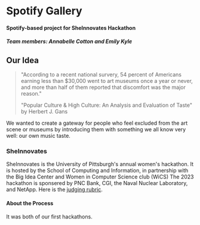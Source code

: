 # Spotify Gallery
#### Spotify-based project for SheInnovates Hackathon

##### Team members: Annabelle Cotton and Emily Kyle

## Our Idea
> "According to a recent national survery, 54 percent of Americans earning less than $30,000 went to art museums once a year or never, and more than half of them reported that discomfort was the major reason." 
> 
> "Popular Culture & High Culture: An Analysis and Evaluation of Taste" by Herbert J. Gans

We wanted to create a gateway for people who feel excluded from the art scene or museums by introducing them with something we all know very well: our own music taste.

### SheInnovates
SheInnovates is the University of Pittsburgh's annual women's hackathon. It is hosted by the School of Computing and Information, in partnership with the Big Idea Center and Women in Computer Science club (WiCS) The 2023 hackathon is sponsered by PNC Bank, CGI, the Naval Nuclear Laboratory, and NetApp. Here is the [judging rubric](https://docs.google.com/document/d/1MDOe1yl4DQILHfdKdZqc7tX816J4dKos/edit?usp=sharing&ouid=102679682680888862809&rtpof=true&sd=true).

#### About the Process
It was both of our first hackathons.
